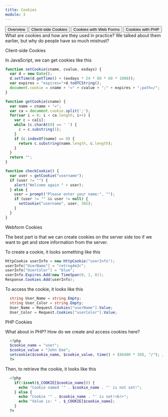 ```yaml
---
title: Cookies
module: 3
---
```


<div class="tab">
  <button class="tablinks active" onclick="openTab(event, 'Overview')">Overview</button>
  <button class="tablinks" onclick="openTab(event, 'Client')">Client-side Cookies</button>
  <button class="tablinks" onclick="openTab(event, 'Webforms')">Cookies with Web Forms</button>
 <button class="tablinks" onclick="openTab(event, 'PHP')">Cookies with PHP</button>
 
</div>

<div id="Overview" class="tabcontent" style="display:block">
  What are cookies and how are they used in practice?  We talked about them earlier, but why do people have so much mistrust?
</div>
<div id="Client" class="tabcontent">
<div class="tabhtml" markdown="1">
<p>Client-side Cookies</p>
<p>In JavaScript, we can get cookies like this</p>

```javascript
function setCookie(cname, cvalue, exdays) {
  var d = new Date();
  d.setTime(d.getTime() + (exdays * 24 * 60 * 60 * 1000));
  var expires = "expires="+d.toUTCString();
  document.cookie = cname + "=" + cvalue + ";" + expires + ";path=/";
}

function getCookie(cname) {
  var name = cname + "=";
  var ca = document.cookie.split(';');
  for(var i = 0; i < ca.length; i++) {
    var c = ca[i];
    while (c.charAt(0) == ' ') {
      c = c.substring(1);
    }
    if (c.indexOf(name) == 0) {
      return c.substring(name.length, c.length);
    }
  }
  return "";
}

function checkCookie() {
  var user = getCookie("username");
  if (user != "") {
    alert("Welcome again " + user);
  } else {
    user = prompt("Please enter your name:", "");
    if (user != "" && user != null) {
      setCookie("username", user, 365);
    }
  }
}
```

</div>
</div>

<div id="Webforms" class="tabcontent">
<div class="tabhtml" markdown="1">
<p>Webform Cookies</p>
<p>The best part is that we can create cookies on the server side too if we want to get and store information from the server.</p>
<p>To create a cookie, it looks something like this</p>

```csharp
HttpCookie userInfo = new HttpCookie("userInfo");  
userInfo["UserName"] = "retrog4m3r";  
userInfo["UserColor"] = "blue";  
userInfo.Expires.Add(new TimeSpan(0, 1, 0));  
Response.Cookies.Add(userInfo); 
```

<p>To access the cookie, it looks like this</p>

```csharp
  string User_Name = string.Empty;  
  string User_Color = string.Empty;  
  User_Name = Request.Cookies["userName"].Value;  
  User_Color = Request.Cookies["userColor"].Value;  
```
</div>
</div>
<div id="PHP" class="tabcontent">
<div class="tabhtml" markdown="1">
<p>PHP Cookies</p>
<p>What about in PHP? How do we create and access cookies here?</p>

```php
  <?php
  $cookie_name = "user";
  $cookie_value = "John Doe";
  setcookie($cookie_name, $cookie_value, time() + (86400 * 30), "/"); // 86400 = 1 day
  ?>
```

<p>Then, to retrieve the cookie, it looks like this</p>

```php
  <?php
    if(!isset($_COOKIE[$cookie_name])) {
      echo "Cookie named '" . $cookie_name . "' is not set!";
    } else {
      echo "Cookie '" . $cookie_name . "' is set!<br>";
      echo "Value is: " . $_COOKIE[$cookie_name];
    }
  ?>
```
</div>
</div>